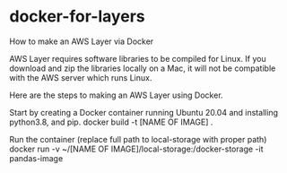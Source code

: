 # docker-for-layers
How to make an AWS Layer via Docker

AWS Layer requires software libraries to be compiled for Linux. If you download and zip the libraries locally on a Mac, it will not be compatible with the AWS server which runs Linux. 

Here are the steps to making an AWS Layer using Docker.

Start by creating a Docker container running Ubuntu 20.04 and installing python3.8, and pip. 
docker build -t [NAME OF IMAGE] .

Run the container (replace full path to local-storage with proper path)
docker run -v ~/[NAME OF IMAGE]/local-storage:/docker-storage -it pandas-image


